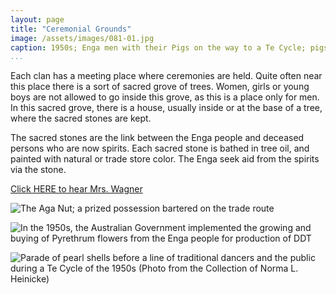 ```yaml
---
layout: page
title: "Ceremonial Grounds"
image: /assets/images/081-01.jpg
caption: 1950s; Enga men with their Pigs on the way to a Te Cycle; pigs are a sign of wealth
...
```




Each clan has a meeting place where ceremonies are held. Quite often
near this place there is a sort of sacred grove of trees. Women, girls
or young boys are not allowed to go inside this grove, as this is a place
only for men. In this sacred grove, there is a house, usually inside or
at the base of a tree, where the sacred stones are kept.

The sacred stones are the link between the Enga people and deceased
persons who are now spirits. Each sacred stone is bathed in tree oil,
and painted with natural or trade store color. The Enga seek aid from
the spirits via the stone.

[Click HERE to hear Mrs. Wagner](audio/080-001.mp3)


![The Aga Nut; a prized possession bartered on the trade route](/assets/images/081-02.jpg)

![In the 1950s, the Australian Government implemented the growing and buying of Pyrethrum flowers from the Enga people for production of DDT](/assets/images/081-03.jpg)

![Parade of pearl shells before a line of traditional dancers and the public during a Te Cycle of the 1950s (Photo from the Collection of Norma L. Heinicke)](/assets/images/081-04.jpg)

